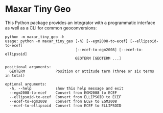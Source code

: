 # Maxar Tiny Geo

This Python package provides an integrator with a programmatic interface as well as a CLI for common geoconversions:

```console
python -m maxar_tiny_geo -h
usage: python -m maxar_tiny_geo [-h] [--egm2008-to-ecef] [--ellipsoid-to-ecef]
                                [--ecef-to-egm2008] [--ecef-to-ellipsoid]
                                GEOTERM [GEOTERM ...]

positional arguments:
  GEOTERM              Position or attitude term (three or six terms in total)

optional arguments:
  -h, --help           show this help message and exit
  --egm2008-to-ecef    Convert from EGM2008 to ECEF
  --ellipsoid-to-ecef  Convert from ELLIPSOID to ECEF
  --ecef-to-egm2008    Convert from ECEF to EGM2008
  --ecef-to-ellipsoid  Convert from ECEF to ELLIPSOID
  ```
